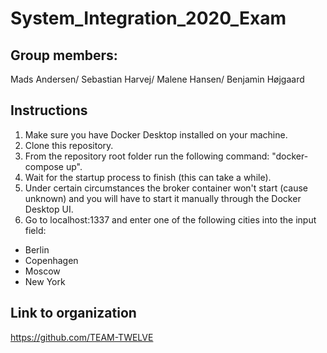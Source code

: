 # System_Integration_2020_Exam

## Group members:
Mads Andersen/
Sebastian Harvej/
Malene Hansen/
Benjamin Højgaard

## Instructions
1. Make sure you have Docker Desktop installed on your machine.
2. Clone this repository.
3. From the repository root folder run the following command: "docker-compose up".
4. Wait for the startup process to finish (this can take a while).
5. Under certain circumstances the broker container won't start (cause unknown) and you will have to start it manually through the Docker Desktop UI.
6. Go to localhost:1337 and enter one of the following cities into the input field: 
- Berlin 
- Copenhagen 
- Moscow 
- New York

## Link to organization
https://github.com/TEAM-TWELVE

